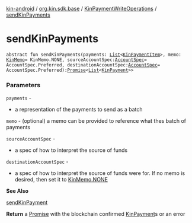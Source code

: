 [kin-android](../../index.md) / [org.kin.sdk.base](../index.md) / [KinPaymentWriteOperations](index.md) / [sendKinPayments](./send-kin-payments.md)

# sendKinPayments

`abstract fun sendKinPayments(payments: `[`List`](https://kotlinlang.org/api/latest/jvm/stdlib/kotlin.collections/-list/index.html)`<`[`KinPaymentItem`](../../org.kin.sdk.base.models/-kin-payment-item/index.md)`>, memo: `[`KinMemo`](../../org.kin.sdk.base.models/-kin-memo/index.md)` = KinMemo.NONE, sourceAccountSpec: `[`AccountSpec`](../../org.kin.sdk.base.models/-account-spec/index.md)` = AccountSpec.Preferred, destinationAccountSpec: `[`AccountSpec`](../../org.kin.sdk.base.models/-account-spec/index.md)` = AccountSpec.Preferred): `[`Promise`](../../org.kin.sdk.base.tools/-promise/index.md)`<`[`List`](https://kotlinlang.org/api/latest/jvm/stdlib/kotlin.collections/-list/index.html)`<`[`KinPayment`](../../org.kin.sdk.base.models/-kin-payment/index.md)`>>`

### Parameters

`payments` -
* a representation of the payments to send as a batch

`memo` - (optional) a memo can be provided to reference what thes batch of payments

`sourceAccountSpec` -
* a spec of how to interpret the source of funds

`destinationAccountSpec` -
* a spec of how to interpret the source of funds
were for. If no memo is desired, then set it to [KinMemo.NONE](../../org.kin.sdk.base.models/-kin-memo/-n-o-n-e.md)

**See Also**

[sendKinPayment](send-kin-payment.md)

**Return**
a [Promise](../../org.kin.sdk.base.tools/-promise/index.md) with the blockchain confirmed [KinPayment](../../org.kin.sdk.base.models/-kin-payment/index.md)s or an error

